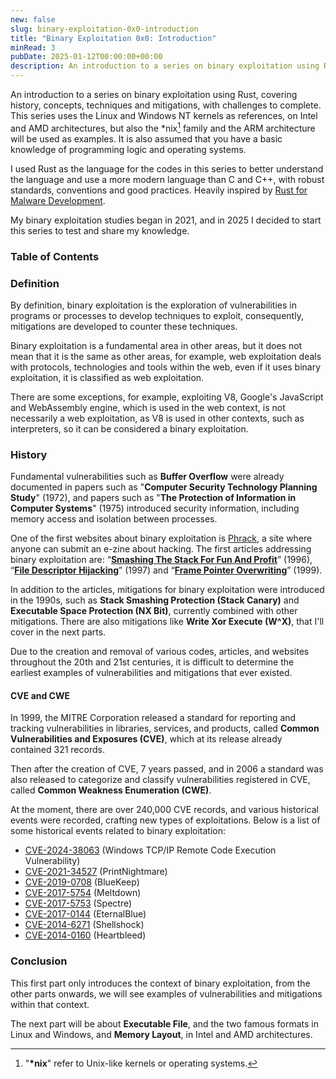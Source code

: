 ```yaml
---
new: false
slug: binary-exploitation-0x0-introduction
title: "Binary Exploitation 0x0: Introduction"
minRead: 3
pubDate: 2025-01-12T00:00:00+00:00
description: An introduction to a series on binary exploitation using Rust.
---
```


An introduction to a series on binary exploitation using
<span class="text-[#FF5F00]">Rust</span>, covering history, concepts,
techniques and mitigations, with challenges to complete. This series uses the
Linux and Windows NT kernels as references, on Intel and AMD architectures, but
also the *nix[^1] family and the ARM architecture will be used as examples.
It is also assumed that you have a basic knowledge of programming logic and
operating systems.

I used Rust as the language for the codes in this series to better understand
the language and use a more modern language than C and C++, with robust
standards, conventions and good practices. Heavily inspired by
[Rust for Malware Development](https://envs.sh/2wi).

My binary exploitation studies began in 2021, and in 2025 I decided to start
this series to test and share my knowledge.

[^1]: "**\*nix**" refer to Unix-like kernels or operating systems.

### Table of Contents

### Definition

By definition, binary exploitation is the exploration of vulnerabilities in
programs or processes to develop techniques to exploit, consequently,
mitigations are developed to counter these techniques.

Binary exploitation is a fundamental area in other areas, but it does not mean
that it is the same as other areas, for example, web exploitation deals with
protocols, technologies and tools within the web, even if it uses binary
exploitation, it is classified as web exploitation.

There are some exceptions, for example, exploiting V8, Google's JavaScript and
WebAssembly engine, which is used in the web context, is not necessarily a web
exploitation, as V8 is used in other contexts, such as interpreters, so it can
be considered a binary exploitation.

### History

Fundamental vulnerabilities such as **Buffer Overflow** were already documented
in papers such as "**Computer Security Technology Planning Study**" (1972), and
papers such as "**The Protection of Information in Computer Systems**" (1975)
introduced security information, including memory access and isolation between
processes.

One of the first websites about binary exploitation is
[Phrack](https://phrack.org/), a site where anyone can submit an e-zine
about hacking. The first articles addressing binary exploitation are:
“**[Smashing The Stack For Fun And Profit](https://phrack.org/issues/49/14)**”
(1996), “**[File Descriptor Hijacking](https://phrack.org/issues/51/5)**”
(1997) and “**[Frame Pointer Overwriting](https://phrack.org/issues/55/8)**”
(1999).

In addition to the articles, mitigations for binary exploitation were
introduced in the 1990s, such as **Stack Smashing Protection (Stack Canary)**
and **Executable Space Protection (NX Bit)**, currently combined with other
mitigations. There are also mitigations like **Write Xor Execute (W^X)**, that
I'll cover in the next parts.

Due to the creation and removal of various codes, articles, and websites
throughout the 20th and 21st centuries, it is difficult to determine the
earliest examples of vulnerabilities and mitigations that ever existed.

#### CVE and CWE

In 1999, the MITRE Corporation released a standard for reporting and
tracking vulnerabilities in libraries, services, and products, called
**Common Vulnerabilities and Exposures (CVE)**, which at its release
already contained 321 records.

Then after the creation of CVE, 7 years passed, and in 2006 a standard was also
released to categorize and classify vulnerabilities registered in CVE, called
**Common Weakness Enumeration (CWE)**.

At the moment, there are over 240,000 CVE records, and various historical
events were recorded, crafting new types of exploitations. Below is a list of
some historical events related to binary exploitation:

- [CVE-2024-38063](https://www.cve.org/CVERecord?id=CVE-2024-38063)
    (Windows TCP/IP Remote Code Execution Vulnerability)
- [CVE-2021-34527](https://www.cve.org/CVERecord?id=CVE-2021-34527)
    (PrintNightmare)
- [CVE-2019-0708](https://www.cve.org/CVERecord?id=CVE-2019-0708)
    (BlueKeep)
- [CVE-2017-5754](https://www.cve.org/CVERecord?id=CVE-2017-5754)
    (Meltdown)
- [CVE-2017-5753](https://www.cve.org/CVERecord?id=CVE-2017-5753)
    (Spectre)
- [CVE-2017-0144](https://www.cve.org/CVERecord?id=CVE-2017-0144)
    (EternalBlue)
- [CVE-2014-6271](https://www.cve.org/CVERecord?id=CVE-2014-6271)
    (Shellshock)
- [CVE-2014-0160](https://www.cve.org/CVERecord?id=CVE-2014-0160)
    (Heartbleed)

### Conclusion

This first part only introduces the context of binary exploitation, from the
other parts onwards, we will see examples of vulnerabilities and mitigations
within that context.

The next part will be about **Executable File**, and the two famous formats in
Linux and Windows, and **Memory Layout**, in Intel and AMD architectures.
